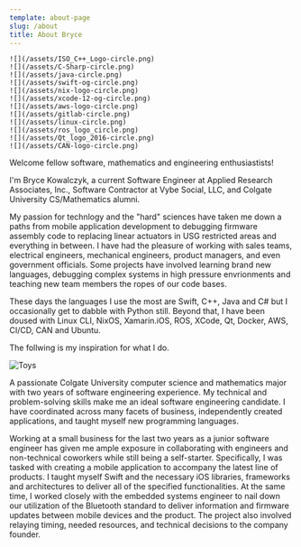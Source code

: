 ```yaml
---
template: about-page
slug: /about
title: About Bryce
---
```


 ```grid|6|Skills!
![](/assets/ISO_C++_Logo-circle.png)
![](/assets/C-Sharp-circle.png)
![](/assets/java-circle.png)
![](/assets/swift-og-circle.png)
![](/assets/nix-logo-circle.png)
![](/assets/xcode-12-og-circle.png)
![](/assets/aws-logo-circle.png)
![](/assets/gitlab-circle.png)
![](/assets/linux-circle.png)
![](/assets/ros_logo_circle.png)
![](/assets/Qt_logo_2016-circle.png)
![](/assets/CAN-logo-circle.png)
```
 
 Welcome fellow software, mathematics and engineering enthusiastists!

 I'm Bryce Kowalczyk, a current Software Engineer at Applied Research Associates, Inc., Software Contractor at Vybe Social, LLC, and Colgate University CS/Mathematics alumni.

 My passion for technlogy and the "hard" sciences have taken me down a paths from mobile application development to debugging firmware assembly code to replacing linear actuators in USG restricted areas and everything in between. I have had the pleasure of working with sales teams, electrical engineers, mechanical engineers, product managers, and even government officials. Some projects have involved learning brand new languages, debugging complex systems in high pressure envrionments and teaching new team members the ropes of our code bases. 

 These days the languages I use the most are Swift, C++, Java and C# but I occasionally get to dabble with Python still. Beyond that, I have been doused with Linux CLI, NixOS, Xamarin.iOS, ROS, XCode, Qt, Docker, AWS, CI/CD, CAN and Ubuntu. 

 The follwing is my inspiration for what I do.

 ![Toys](/assets/code-lunch.jpg "Toys")

 A passionate Colgate University computer science and mathematics major with two years of software engineering experience. My technical and problem-solving skills make me an ideal software engineering candidate. I have coordinated across many facets of business, independently created applications, and taught myself new programming languages.

 Working at a small business for the last two years as a junior software engineer has given me ample exposure in collaborating with engineers and non-technical coworkers while still being a self-starter. Specifically, I was tasked with creating a mobile application to accompany the latest line of products. I taught myself Swift and the necessary iOS libraries, frameworks and architectures to deliver all of the specified functionalities. At the same time, I worked closely with the embedded systems engineer to nail down our utilization of the Bluetooth standard to deliver information and firmware updates between mobile devices and the product. The project also involved relaying timing, needed resources, and technical decisions to the company founder. 
